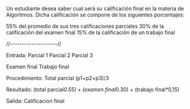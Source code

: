 Un estudiante desea saber cual será su calificación final en la materia de Algoritmos. Dicha calificación se compone de los siguientes porcentajes:

55% del promedio de sus tres calificaciones parciales
30% de la calificación del examen final
15% de la calificación de un trabajo final



//--------------------//

Entrada:
Parcial 1
Parcial 2
Parcial 3

Examen final
Trabajo final

Procedimiento:
Total parcial (p1+p2+p3)/3

Resultado: (total parcial*0.55) + (examen final*0.30) + (trabajo final*0,15)


Salida: Calificacion final
